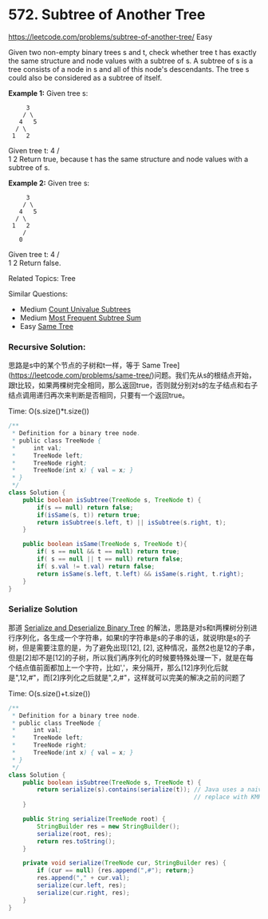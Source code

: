 # 572. Subtree of Another Tree
<https://leetcode.com/problems/subtree-of-another-tree/>
Easy

Given two non-empty binary trees s and t, check whether tree t has exactly the same structure and node values with a subtree of s. A subtree of s is a tree consists of a node in s and all of this node's descendants. The tree s could also be considered as a subtree of itself.

**Example 1:**
Given tree s:

         3
        / \
       4   5
      / \
     1   2
Given tree t:
      4 
     / \
    1   2
Return true, because t has the same structure and node values with a subtree of s.


**Example 2:**
Given tree s:

         3
        / \
       4   5
      / \
     1   2
        /
       0
Given tree t:
     4
    / \
   1   2
Return false.

Related Topics: Tree

Similar Questions: 
* Medium [Count Univalue Subtrees](https://leetcode.com/problems/count-univalue-subtrees/)
* Medium [Most Frequent Subtree Sum](https://leetcode.com/problems/most-frequent-subtree-sum/)
* Easy [Same Tree](https://leetcode.com/problems/same-tree/)

### Recursive Solution:
思路是s中的某个节点的子树和t一样，等于 Same Tree](https://leetcode.com/problems/same-tree/)问题。我们先从s的根结点开始，跟t比较，如果两棵树完全相同，那么返回true，否则就分别对s的左子结点和右子结点调用递归再次来判断是否相同，只要有一个返回true。

Time: O(s.size()*t.size())
```java
/**
 * Definition for a binary tree node.
 * public class TreeNode {
 *     int val;
 *     TreeNode left;
 *     TreeNode right;
 *     TreeNode(int x) { val = x; }
 * }
 */
class Solution {
    public boolean isSubtree(TreeNode s, TreeNode t) {
        if(s == null) return false;
        if(isSame(s, t)) return true;
        return isSubtree(s.left, t) || isSubtree(s.right, t);
    }

    public boolean isSame(TreeNode s, TreeNode t){
        if( s == null && t == null) return true;
        if( s == null || t == null) return false;
        if( s.val != t.val) return false;
        return isSame(s.left, t.left) && isSame(s.right, t.right);
    }
}
```

### Serialize Solution
那道 [Serialize and Deserialize Binary Tree](https://leetcode.com/problems/serialize-and-deserialize-binary-tree/) 的解法，思路是对s和t两棵树分别进行序列化，各生成一个字符串，如果t的字符串是s的子串的话，就说明t是s的子树，但是需要注意的是，为了避免出现[12], [2], 这种情况，虽然2也是12的子串，但是[2]却不是[12]的子树，所以我们再序列化的时候要特殊处理一下，就是在每个结点值前面都加上一个字符，比如','，来分隔开，那么[12]序列化后就是",12,#"，而[2]序列化之后就是",2,#"，这样就可以完美的解决之前的问题了


Time: O(s.size()+t.size())

```java
/**
 * Definition for a binary tree node.
 * public class TreeNode {
 *     int val;
 *     TreeNode left;
 *     TreeNode right;
 *     TreeNode(int x) { val = x; }
 * }
 */
class Solution {
    public boolean isSubtree(TreeNode s, TreeNode t) {
        return serialize(s).contains(serialize(t)); // Java uses a naive contains algorithm so to ensure linear time, 
                                                    // replace with KMP algorithm
    }

    public String serialize(TreeNode root) {
        StringBuilder res = new StringBuilder();
        serialize(root, res);
        return res.toString();
    }

    private void serialize(TreeNode cur, StringBuilder res) {
        if (cur == null) {res.append(",#"); return;}
        res.append("," + cur.val);
        serialize(cur.left, res);
        serialize(cur.right, res);
    }
}
```